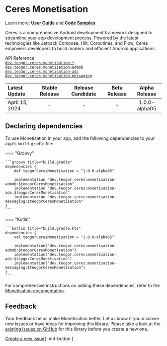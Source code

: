 # Ceres Monetisation

Learn more: **[User Guide](../user-guide.md)** and **[Code Samples](../code-samples.md)**

Ceres is a comprehensive Android development framework designed to streamline your app development process. Powered by the latest technologies like Jetpack Compose, Hilt, Coroutines, and Flow, Ceres empowers developers to build modern and efficient Android applications.

[//]: # (REGION-API-REFERENCE)

API Reference  
[`dev.teogor.ceres:monetisation-*`](../html/monetisation)  
[`dev.teogor.ceres:monetisation-admob`](../html/monetisation/admob)  
[`dev.teogor.ceres:monetisation-ads`](../html/monetisation/ads)  
[`dev.teogor.ceres:monetisation-messaging`](../html/monetisation/messaging)

[//]: # (REGION-API-REFERENCE)

[//]: # (REGION-RELEASE-TABLE)

| Latest Update    |  Stable Release  |  Release Candidate  |  Beta Release  |  Alpha Release  |
|:-----------------|:----------------:|:-------------------:|:--------------:|:---------------:|
| April 15, 2024   |        -         |          -          |       -        |  1.0.0-alpha05  |

[//]: # (REGION-RELEASE-TABLE)

[//]: # (REGION-DEPENDENCIES)

## Declaring dependencies

To use Monetisation in your app, add the following dependencies to your app's `build.gradle` file:

=== "Groovy"

    ```groovy title="build.gradle"
    dependencies {
        def teogorCeresMonetisation = "1.0.0-alpha05"
        
        implementation "dev.teogor.ceres:monetisation-admob:$teogorCeresMonetisation"
        implementation "dev.teogor.ceres:monetisation-ads:$teogorCeresMonetisation"
        implementation "dev.teogor.ceres:monetisation-messaging:$teogorCeresMonetisation"
    }
    ```

=== "Kotlin"

    ```kotlin title="build.gradle.kts"
    dependencies {
        val teogorCeresMonetisation = "1.0.0-alpha05"
        
        implementation("dev.teogor.ceres:monetisation-admob:$teogorCeresMonetisation")
        implementation("dev.teogor.ceres:monetisation-ads:$teogorCeresMonetisation")
        implementation("dev.teogor.ceres:monetisation-messaging:$teogorCeresMonetisation")
    }
    ```

For comprehensive instructions on adding these dependencies, refer to the [Monetisation documentation](../monetisation/index.md#getting-started-with-monetisation).

[//]: # (REGION-DEPENDENCIES)

[//]: # (REGION-FEEDBACK)

## Feedback

Your feedback helps make Monetisation better. Let us know if you discover new issues or have
ideas for improving this library. Please take a look at the [existing issues on GitHub](https://github.com/teogor/ceres/issues)
for this library before you create a new one.

[Create a new issue](https://github.com/teogor/ceres/issues/new){ .md-button }

[//]: # (REGION-FEEDBACK)

[//]: # (REGION-VERSION-CHANGELOG)



[//]: # (REGION-VERSION-CHANGELOG)

